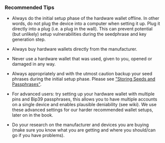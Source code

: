 ### Recommended Tips

- Always do the initial setup phase of the hardware wallet offline. In other words, do not plug the device into a computer when setting it up. Plug it directly into a plug (i.e. a plug in the wall). This can prevent potential (but unlikely) setup vulnerabilities during the seedphrase and key generation step.

- Always buy hardware wallets directly from the manufacturer.

- Never use a hardware wallet that was used, given to you, opened or damaged in any way.

- Always appropriately and with the utmost caution backup your seed phrases during the initial setup phase. Please see <a href="/password-management/storing-seeds-and-passwords.md">"Storing Seeds and Passphrases"</a>.

- For advanced users: try setting up your hardware wallet with multiple pins and Bip39 passphrases, this allows you to have multiple accounts on a single device and enables plausible deniability (see wiki). We use these advanced settings for our harder recommended wallet setups, later on in the book.

- Do your research on the manufacturer and devices you are buying (make sure you know what you are getting and where you should/can go if you have problems).
